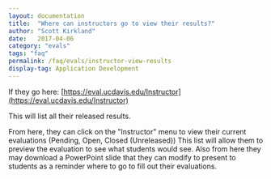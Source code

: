 ```yaml
---
layout: documentation
title:  "Where can instructors go to view their results?"
author: "Scott Kirkland"
date:   2017-04-06
category: "evals"
tags: "faq"
permalink: /faq/evals/instructor-view-results
display-tag: Application Development
---
```


If they go here: [https://eval.ucdavis.edu/Instructor](https://eval.ucdavis.edu/Instructor)

This will list all their released results. 

From here, they can click on the "Instructor" menu to view their current evaluations (Pending, Open, Closed (Unreleased)) This list will allow them to preview the evaluation to see what students would see.
Also from here they may download a PowerPoint slide that they can modify to present to students as a reminder where to go to fill out their evaluations.

